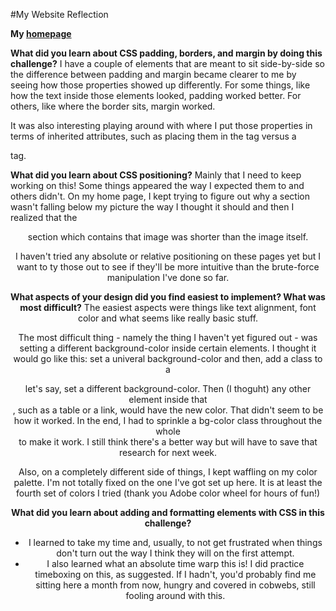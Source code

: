 #My Website Reflection

**My [homepage](https://heath3conk.github.io)**

**What did you learn about CSS padding, borders, and margin by doing this challenge?**
I have a couple of elements that are meant to sit side-by-side so the difference between padding and margin became clearer to me by seeing how those properties showed up differently. For some things, like how the text inside those elements looked, padding worked better. For others, like where the border sits, margin worked. 

It was also interesting playing around with where I put those properties in terms of inherited attributes, such as placing them in the <body> tag versus a <div> tag.

**What did you learn about CSS positioning?**
Mainly that I need to keep working on this! Some things appeared the way I expected them to and others didn't. On my home page, I kept trying to figure out why a section wasn't falling below my picture the way I thought it should and then I realized that the <header> section which contains that image was shorter than the image itself. 

I haven't tried any absolute or relative positioning on these pages yet but I want to ty those out to see if they'll be more intuitive than the brute-force manipulation I've done so far.


**What aspects of your design did you find easiest to implement? What was most difficult?**
The easiest aspects were things like text alignment, font color and what seems like really basic stuff. 

The most difficult thing - namely the thing I haven't yet figured out - was setting a different background-color inside certain elements. I thought it would go like this: set a univeral background-color and then, add a class to a <div> let's say, set a different background-color. Then (I thoguht) any other element inside that <div class="new-color">, such as a table or a link, would have the new color. That didn't seem to be how it worked. In the end, I had to sprinkle a bg-color class throughout the whole <div> to make it work. I still think there's a better way but will have to save that research for next week.

Also, on a completely different side of things, I kept waffling on my color palette. I'm not totally fixed on the one I've got set up here. It is at least the fourth set of colors I tried (thank you Adobe color wheel for hours of fun!)


**What did you learn about adding and formatting elements with CSS in this challenge?**
- I learned to take my time and, usually, to not get frustrated when things don't turn out the way I think they will on the first attempt.
- I also learned what an absolute time warp this is! I did practice timeboxing on this, as suggested. If I hadn't, you'd probably find me sitting here a month from now, hungry and covered in cobwebs, still fooling around with this. 